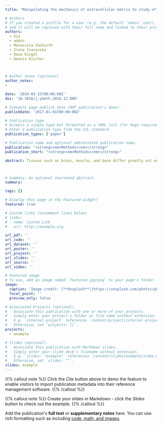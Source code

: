 ```yaml
---
title: 'Manipulating the mechanics of extracellular matrix to study effects on the nucleus and its structure'

# Authors
# If you created a profile for a user (e.g. the default `admin` user), write the username (folder name) here
# and it will be replaced with their full name and linked to their profile.
authors:
  - Xia
  - admin
  - Manasvita Vashisth
  - Irena Ivanovska
  - Dave Dingal
  - Dennis Discher

  

# Author notes (optional)
author_notes:
- 

date: '2019-03-15T00:00:00Z'
doi: '10.1016/j.ymeth.2018.12.009'

# Schedule page publish date (NOT publication's date).
publishDate: '2017-01-01T00:00:00Z'

# Publication type.
# Accepts a single type but formatted as a YAML list (for Hugo requirements).
# Enter a publication type from the CSL standard.
publication_types: ['paper']

# Publication name and optional abbreviated publication name.
publication: "<strong><em>Methods</em></strong>"
publication_short: "<strong><em>Methods</em></strong>"

abstract: Tissues such as brain, muscle, and bone differ greatly not only in their biological functions but also in their mechanical properties. Brain is far softer than muscle while bone is the stiffest tissue. Stiffness of extracellular microenvironments affects fundamental cell biological processes such as polarization and DNA replication, which affect nuclear size, shape, and levels of nuclear proteins such as the lamins that modulate gene expression. Reductionist approaches have helped dissect the effects of matrix mechanics away from confounding biochemical signals. Here, we summarize materials and methods for synthesizing and characterizing soft and stiff synthetic hydrogels widely used for mechanobiological studies. Such gels are also easily made to mimic the mechanical heterogeneity of fibrotic tissues. We further describe a nano-thin collagen fiber system, which enables control of anisotropy in addition to stiffness. With the different systems, we illustrate the effects of matrix mechanics on nuclear size, shape, and proteins including the lamins.



# Summary. An optional shortened abstract.
summary: 

tags: []

# Display this page in the Featured widget?
featured: true

# Custom links (uncomment lines below)
# links:
# - name: Custom Link
#   url: http://example.org

url_pdf: ''
url_code: ''
url_dataset: ''
url_poster: ''
url_project: ''
url_slides: ''
url_source: ''
url_video: ''

# Featured image
# To use, add an image named `featured.jpg/png` to your page's folder.
image:
  caption: 'Image credit: [**Unsplash**](https://unsplash.com/photos/pLCdAaMFLTE)'
  focal_point: ''
  preview_only: false

# Associated Projects (optional).
#   Associate this publication with one or more of your projects.
#   Simply enter your project's folder or file name without extension.
#   E.g. `internal-project` references `content/project/internal-project/index.md`.
#   Otherwise, set `projects: []`.
projects:
  - example

# Slides (optional).
#   Associate this publication with Markdown slides.
#   Simply enter your slide deck's filename without extension.
#   E.g. `slides: "example"` references `content/slides/example/index.md`.
#   Otherwise, set `slides: ""`.
slides: example
---
```


{{% callout note %}}
Click the _Cite_ button above to demo the feature to enable visitors to import publication metadata into their reference management software.
{{% /callout %}}

{{% callout note %}}
Create your slides in Markdown - click the _Slides_ button to check out the example.
{{% /callout %}}

Add the publication's **full text** or **supplementary notes** here. You can use rich formatting such as including [code, math, and images](https://docs.hugoblox.com/content/writing-markdown-latex/).
